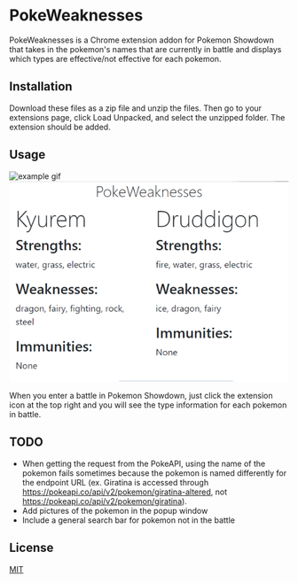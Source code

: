 # PokeWeaknesses
PokeWeaknesses is a Chrome extension addon for Pokemon Showdown that takes in the pokemon's names that are currently in battle and displays which types are effective/not effective for each pokemon.

## Installation
Download these files as a zip file and unzip the files. Then go to your extensions page, click Load Unpacked, and select the unzipped folder. The extension should be added.

## Usage
![example gif](visuals/example.gif)
![example image](visuals/example.png)

When you enter a battle in Pokemon Showdown, just click the extension icon at the top right and you will see the type information for each pokemon in battle.

## TODO
- When getting the request from the PokeAPI, using the name of the pokemon fails sometimes because the pokemon is named differently for the endpoint URL (ex. Giratina is accessed through https://pokeapi.co/api/v2/pokemon/giratina-altered, not https://pokeapi.co/api/v2/pokemon/giratina).
- Add pictures of the pokemon in the popup window
- Include a general search bar for pokemon not in the battle

## License
[MIT](https://choosealicense.com/licenses/mit/)
